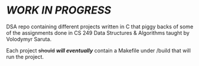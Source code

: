 # *WORK IN PROGRESS* #
DSA repo containing different projects written in C that 
piggy backs of some of the assignments done in CS 249
Data Structures & Algorithms taught by Volodymyr Saruta.

Each project ~~should~~ ***will eventually*** contain a Makefile under /build that
will run the project. 
